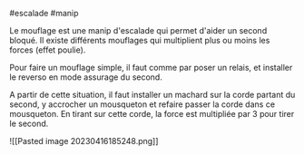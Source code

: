 #escalade #manip 

Le mouflage est une manip d'escalade qui permet d'aider un second bloqué. Il existe différents mouflages qui multiplient plus ou moins les forces (effet poulie).

Pour faire un mouflage simple, il faut comme par poser un relais, et installer le reverso en mode assurage du second.

A partir de cette situation, il faut installer un machard sur la corde partant du second, y accrocher un mousqueton et refaire passer la corde dans ce mousqueton. En tirant sur cette corde, la force est multipliée par 3 pour tirer le second.

![[Pasted image 20230416185248.png]]